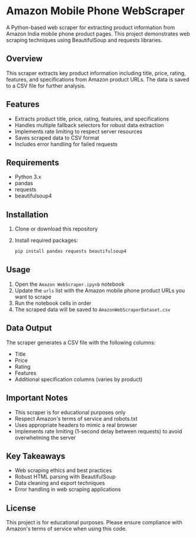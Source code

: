 # Amazon Mobile Phone WebScraper

A Python-based web scraper for extracting product information from Amazon India mobile phone product pages. This project demonstrates web scraping techniques using BeautifulSoup and requests libraries.

## Overview

This scraper extracts key product information including title, price, rating, features, and specifications from Amazon product URLs. The data is saved to a CSV file for further analysis.

## Features

- Extracts product title, price, rating, features, and specifications
- Handles multiple fallback selectors for robust data extraction
- Implements rate limiting to respect server resources
- Saves scraped data to CSV format
- Includes error handling for failed requests

## Requirements

- Python 3.x
- pandas
- requests
- beautifulsoup4

## Installation

1. Clone or download this repository
2. Install required packages:

   ```bash
   pip install pandas requests beautifulsoup4
   ```

## Usage

1. Open the `Amazon WebScraper.ipynb` notebook
2. Update the `urls` list with the Amazon mobile phone product URLs you want to scrape
3. Run the notebook cells in order
4. The scraped data will be saved to `AmazonWebScraperDataset.csv`

## Data Output

The scraper generates a CSV file with the following columns:

- Title
- Price
- Rating
- Features
- Additional specification columns (varies by product)

## Important Notes

- This scraper is for educational purposes only
- Respect Amazon's terms of service and robots.txt
- Uses appropriate headers to mimic a real browser
- Implements rate limiting (1-second delay between requests) to avoid overwhelming the server

## Key Takeaways

- Web scraping ethics and best practices
- Robust HTML parsing with BeautifulSoup
- Data cleaning and export techniques
- Error handling in web scraping applications

## License

This project is for educational purposes. Please ensure compliance with Amazon's terms of service when using this code.
